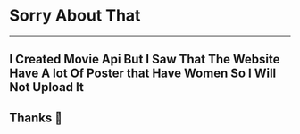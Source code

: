 # Sorry About That
---
## I Created Movie Api But I Saw That The Website Have A lot Of Poster that Have Women So I Will Not Upload It 

## Thanks 🌚
